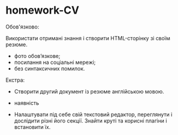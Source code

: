 # homework-CV
Обов'язково:

Використати отримані знання і створити HTML-сторінку зі своїм резюме.

- фото обов’язкове;
- посилання на соціальні мережі;
- без синтаксичних помилок.

Екстра:

- Створити другий документ із резюме англійською мовою.  

- наявність <html lang="en"> 
- Налаштувати під себе свій текстовий редактор, переглянути і дослідити різні його секції. Знайти круті та корисні плагіни і встановити їх.
